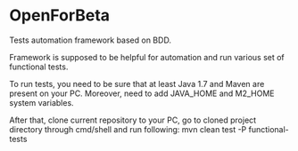 # OpenForBeta
Tests automation framework based on BDD.

Framework is supposed to be helpful for automation and run various set of functional tests.

To run tests, you need to be sure that at least Java 1.7 and Maven are present on your PC. Moreover, need to add JAVA_HOME and M2_HOME system variables. 

After that, clone current repository to your PC, go to cloned project directory through cmd/shell and run following: mvn clean test -P functional-tests

